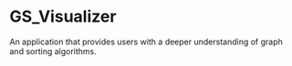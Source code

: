 # GS_Visualizer
An application that provides users with a deeper understanding of graph and sorting algorithms.
